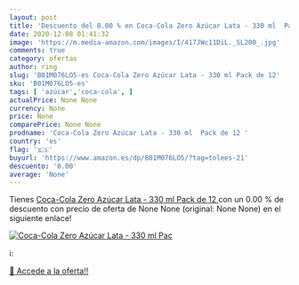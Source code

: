 ```yaml
---
layout: post
title: 'Descuento del 0.00 % en Coca-Cola Zero Azúcar Lata - 330 ml  Pac'
date: 2020-12-08 01:41:32
image: 'https://m.media-amazon.com/images/I/417JWc11DiL._SL200_.jpg'
comments: true
category: ofertas
author: ring
slug: 'B01M076LO5-es Coca-Cola Zero Azúcar Lata - 330 ml Pack de 12'
sku: 'B01M076LO5-es'
tags: [ 'azúcar','coca-cola', ]
actualPrice: None None
currency: None
price: None
comparePrice: None None
prodname: 'Coca-Cola Zero Azúcar Lata - 330 ml  Pack de 12 '
country: 'es'
flag: '🇪🇸'
buyurl: 'https://www.amazon.es/dp/B01M076LO5/?tag=tolees-21'
descuento: '0.00'
average: 'None'
---
```


Tienes [Coca-Cola Zero Azúcar Lata - 330 ml  Pack de 12 ](https://www.amazon.es/dp/B01M076LO5/?tag=tolees-21) con un 0.00 % de descuento con precio de oferta de None None (original: None None) en el siguiente enlace!

[![Coca-Cola Zero Azúcar Lata - 330 ml  Pac](https://m.media-amazon.com/images/I/417JWc11DiL._SL200_.jpg)](https://www.amazon.es/dp/B01M076LO5/?tag=tolees-21)

ℹ️:


[🛒 Accede a la oferta!!](https://www.amazon.es/dp/B01M076LO5/?tag=tolees-21)
